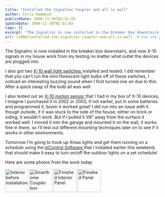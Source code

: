 ```yaml
---
title: "Installed the Signalinc Coupler and all is well"
author: Chris Hammond
publishDate: 2008-11-30T02:51:03
updateDate: 2008-11-30T02:51:03
tags: []
excerpt: "The Signalinc is now installed in the breaker box downstairs, and now X-10 signals in my house work from my testing no matter what outlet the devices are plugged into."
url: /2008/installed-the-signalinc-coupler-and-all-is-well  # Use the generated URL with year
---
```

<p>The Signalinc is now installed in the breaker box downstairs, and now X-10 signals in my house work from my testing no matter what outlet the devices are plugged into.</p> <p>I also got two <a href="https://click.linksynergy.com/fs-bin/click?id=5s9KOchWgxI&amp;offerid=128527.1&amp;type=10&amp;subid=0">X-10 wall light switches </a><img height="1" alt="icon" width="1" src="https://ad.linksynergy.com/fs-bin/show?id=5s9KOchWgxI&amp;bids=128527.1&amp;type=10&amp;subid=0" />installed and tested. I did remember that you can’t run the mini florescent light bulbs off of these switches, I noticed an interesting buzzing sound when I first turned one on due to this. After a quick swap of the bulb all was well.</p> <p>I also tested out an <a href="https://click.linksynergy.com/fs-bin/click?id=5s9KOchWgxI&amp;offerid=128527.1&amp;type=10&amp;subid=0">X-10 motion sensor </a><img height="1" alt="icon" width="1" src="https://ad.linksynergy.com/fs-bin/show?id=5s9KOchWgxI&amp;bids=128527.1&amp;type=10&amp;subid=0" />that I had in my box of X-10 devices, I imagine I purchased it in 2002 or 2003, if not earlier, put in some batteries and programmed it, boom it worked great! I did run into an issue with it though outside, if it was stuck to the side of the house, either on brick or siding, it wouldn’t work. But if I pulled it 1/8” away from the surface it worked well. I moved it into the garage and mounted it on the wall, it works fine in there, so I’ll test out different mounting techniques later on to see if it works in other environments.</p> <p>Tomorrow I’m going to hook up Xmas lights and get them running on a schedule using the <a href="https://click.linksynergy.com/fs-bin/click?id=5s9KOchWgxI&amp;offerid=128527.1&amp;type=10&amp;subid=0">mControl Software </a>that I installed earlier this weekend, that should make it easy to turn on/off the outdoor lights on a set schedule!</p> <p>Here are some photos from the work today</p> <p><a href="https://www.flickr.com/photos/chammond/3070330960/in/set-72157610421970353/"><img height="75" alt="Interior before installation" width="75" src="https://farm4.static.flickr.com/3244/3070330960_b49a10bd79_s.jpg" /></a>&#160;<a href="https://www.flickr.com/photos/chammond/3070333598/in/set-72157610421970353/"><img height="75" alt="Smarthome Coupler box" width="75" src="https://farm4.static.flickr.com/3242/3070333598_27f46371cf_s.jpg" /></a>&#160;<a href="https://www.flickr.com/photos/chammond/3070334800/in/set-72157610421970353/"><img height="75" alt="Finished Interior Panel" width="75" src="https://farm4.static.flickr.com/3002/3070334800_66556a3a75_s.jpg" /></a>&#160;<a href="https://www.flickr.com/photos/chammond/3069497941/in/set-72157610421970353/"><img height="75" alt="Finished Panel" width="75" src="https://farm4.static.flickr.com/3074/3069497941_579e978790_s.jpg" /></a></p>

